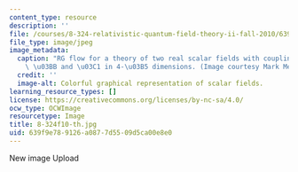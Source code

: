 ```yaml
---
content_type: resource
description: ''
file: /courses/8-324-relativistic-quantum-field-theory-ii-fall-2010/639f9e789126a0877d5509d5ca00e8e0_8-324f10-th.jpg
file_type: image/jpeg
image_metadata:
  caption: "RG flow for a theory of two real scalar fields with coupling constants\
    \ \u03BB and \u03C1 in 4-\u03B5 dimensions. (Image courtesy Mark Mezei.)"
  credit: ''
  image-alt: Colorful graphical representation of scalar fields.
learning_resource_types: []
license: https://creativecommons.org/licenses/by-nc-sa/4.0/
ocw_type: OCWImage
resourcetype: Image
title: 8-324f10-th.jpg
uid: 639f9e78-9126-a087-7d55-09d5ca00e8e0
---
```

New image Upload